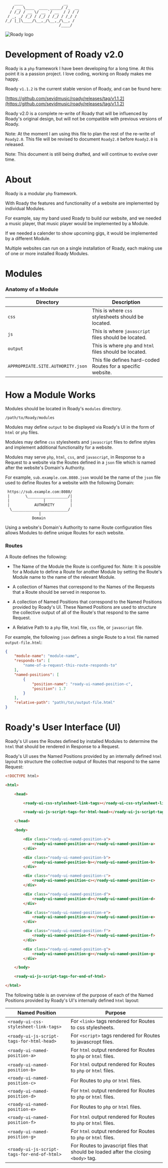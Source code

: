 ```
    ____                  __
   / __ \____  ____ _____/ /_  __
  / /_/ / __ \/ __ `/ __  / / / /
 / _, _/ /_/ / /_/ / /_/ / /_/ /
/_/ |_|\____/\__,_/\__,_/\__, /
                        /____/
```

![Roady logo](https://raw.githubusercontent.com/sevidmusic/roady/roady/roadyLogo.png)

# Development of Roady v2.0

Roady is a `php` framework I have been developing for a long time.
At this point it is a passion project. I love coding, working
on Roady makes me happy.

Roady `v1.1.2` is the current stable version of Roady, and can be
found here:

[https://github.com/sevidmusic/roady/releases/tag/v1.1.2](https://github.com/sevidmusic/roady/releases/tag/v1.1.2)

Roady v2.0 is a complete re-write of Roady that will be influenced by
Roady's original design, but will not be compatible with previous
versions of Roady.

Note: At the moment I am using this file to plan the rest of
the re-write of `Roady2.0`. This file will be revised to document
`Roady2.0` before `Roady2.0` is released.

Note: This document is still being drafted, and will continue to
evolve over time.

# About

Roady is a modular `php` framework.

With Roady the features and functionality of a website are implemented
by individual Modules.

For example, say my band used Roady to build our website, and we
needed a music player, that music player would be implemented by
a Module.

If we needed a calender to show upcoming gigs, it would be implemented
by a different Module.

Multiple websites can run on a single installation of Roady, each
making use of one or more installed Roady Modules.

# Modules

### Anatomy of a Module

| Directory                         | Description                                                  |
|-----------------------------------|--------------------------------------------------------------|
| `css`                             | This is where `css` stylesheets should be located.           |
| `js`                              | This is where `javascript` files should be located.          |
| `output`                          | This is where `php` and `html` files should be located.      |
| `APPROPRIATE.SITE.AUTHORITY.json` | This file defines hard-coded Routes for a specific website.  |

# How a Module Works

Modules should be located in Roady's `modules` directory.

```
/path/to/Roady/modules
```

Modules may define `output` to be displayed via Roady's UI in the form
of `html` or `php` files.

Modules may define `css` stylesheets and `javascript` files to define
styles and implement additional functionality for a website.

Modules may serve `php`, `html`, `css`, and `javascript`, in Response
to a Request to a website via the Routes defined in a `json`
file which is named after the website's Domain's Authority.

For example, `sub.example.com.8080.json` would be the name of the
`json` file used to define Routes for a website with the following
Domain:

```
 https://sub.example.com:8080/
 |       \__________________/|
 |               |           |
 |           AUTHORITY       |
  \_________________________/
               |
            Domain

```

Using a website's Domain's Authority to name Route configuration files
allows Modules to define unique Routes for each website.

### Routes

A Route defines the following:

 - The Name of the Module the Route is configured for.
   Note: It is possible for a Module to define a Route
   for another Module by setting the Route's Module name
   to the name of the relevant Module.

 - A collection of Names that correspond to the Names of the Requests
   that a Route should be served in response to.

 - A collection of Named Positions that correspond to the Named
   Positions provided by Roady's UI. These Named Positions are used
   to structure the collective output of all of the Route's that
   respond to the same Request.

 - A Relative Path to a `php` file, `html` file, `css` file, or
   `javascript` file.

For example, the following `json` defines a single Route to a `html`
file named `output-file.html`:

```json
{
    "module-name": "module-name",
    "responds-to": [
        "name-of-a-request-this-route-responds-to"
    ],
    "named-positions": [
        {
            "position-name": "roady-ui-named-position-c",
            "position": 1.7
        }
    ],
    "relative-path": "path\/to\/output-file.html"
}

```

# Roady's User Interface (UI)

Roady's UI uses the Routes defined by installed Modules to determine
the `html` that should be rendered in Response to a Request.

Roady's UI uses the Named Positions provided by an internally defined
`html` layout to structure the collective output of Routes that
respond to the same Request:

```html
<!DOCTYPE html>

<html>

    <head>

        <roady-ui-css-stylesheet-link-tags></roady-ui-css-stylesheet-link-tags>

        <roady-ui-js-script-tags-for-html-head></roady-ui-js-script-tags-for-html-head>

    </head>

    <body>

        <div class="roady-ui-named-position-a">
            <roady-ui-named-position-a></roady-ui-named-position-a>
        </div>

        <div class="roady-ui-named-position-b">
            <roady-ui-named-position-b></roady-ui-named-position-b>
        </div>

        <div class="roady-ui-named-position-c">
            <roady-ui-named-position-c></roady-ui-named-position-c>
        </div>

        <div class="roady-ui-named-position-d">
            <roady-ui-named-position-d></roady-ui-named-position-d>
        </div>

        <div class="roady-ui-named-position-e">
            <roady-ui-named-position-e></roady-ui-named-position-e>
        </div>

        <div class="roady-ui-named-position-f">
            <roady-ui-named-position-f></roady-ui-named-position-f>
        </div>

        <div class="roady-ui-named-position-g">
            <roady-ui-named-position-g></roady-ui-named-position-g>
        </div>

    </body>

    <roady-ui-js-script-tags-for-end-of-html>

</html>

```

The following table is an overview of the purpose of each of the Named
Positions provided by Roady's UI's internally defined `html` layout:

| Named Position                              | Purpose                                                                              |
|---------------------------------------------|--------------------------------------------------------------------------------------|
| `<roady-ui-css-stylesheet-link-tags>`       | For `<link>` tags rendered for Routes to css stylesheets.                            |
| `<roady-ui-js-script-tags-for-html-head>`   | For `<script>` tags rendered for Routes to javascropt files.                         |
| `<roady-ui-named-position-a>`               | For `html` output rendered for Routes to `php` or `html` files.                      |
| `<roady-ui-named-position-b>`               | For `html` output rendered for Routes to `php` or `html` files.                      |
| `<roady-ui-named-position-c>`               | For Routes to `php` or `html` files.                                                 |
| `<roady-ui-named-position-d>`               | For `html` output rendered for Routes to `php` or `html` files.                      |
| `<roady-ui-named-position-e>`               | For Routes to `php` or `html` files.                                                 |
| `<roady-ui-named-position-f>`               | For `html` output rendered for Routes to `php` or `html` files.                      |
| `<roady-ui-named-position-g>`               | For `html` output rendered for Routes to `php` or `html` files.                      |
| `<roady-ui-js-script-tags-for-end-of-html>` | For Routes to javascript files that should be loaded after the closing `<body>` tag. |


